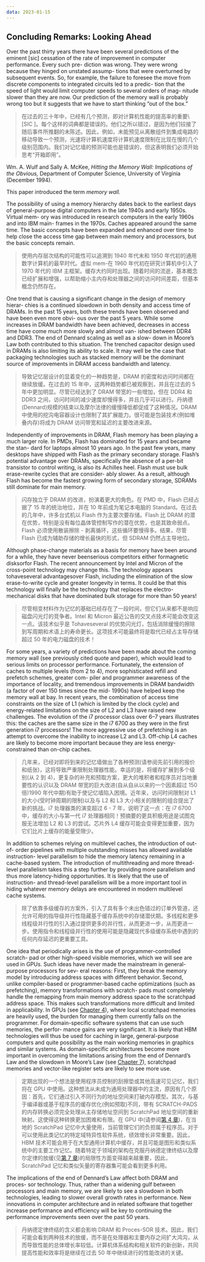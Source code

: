 ```yaml
---
data: 2023-01-15
---
```

## Concluding Remarks: Looking Ahead

Over the past thirty years there have been several predictions of the eminent \[sic\] cessation of the rate of improvement in computer performance. Every such pre- diction was wrong. They were wrong because they hinged on unstated assump- tions that were overturned by subsequent events. So, for example, the failure to foresee the move from discrete components to integrated circuits led to a predic- tion that the speed of light would limit computer speeds to several orders of mag- nitude slower than they are now. Our prediction of the memory wall is probably wrong too but it suggests that we have to start thinking “out of the box.”

> 在过去的三十年中，已经有几个预测，即对计算机性能的提高率的重要\ [SIC \]。每个这样的词典都是错误的。他们之所以错过，是因为他们铰接了随后事件所推翻的未陈述。因此，例如，未能预见从离散组件到集成电路的移动导致一个预测，光速将计算机速度将计算机速度限制在比现在慢的几个级别范围内。我们对记忆墙的预测可能也是错误的，但这表明我们必须开始思考“开箱即用”。

Wm. A. Wulf and Sally A. McKee,
_Hitting the Memory Wall: Implications of the Obvious,_
Department of Computer Science, University of Virginia (December 1994).

This paper introduced the term _memory wall._

The possibility of using a memory hierarchy dates back to the earliest days of general-purpose digital computers in the late 1940s and early 1950s. Virtual mem- ory was introduced in research computers in the early 1960s and into IBM main- frames in the 1970s. Caches appeared around the same time. The basic concepts have been expanded and enhanced over time to help close the access time gap between main memory and processors, but the basic concepts remain.

> 使用内存层次结构的可能性可以追溯到 1940 年代末和 1950 年代初的通用数字计算机的最早时代。虚拟 mem-在 1960 年代初在研究计算机中引入了 1970 年代的 IBM 主框架。缓存大约同时出现。随着时间的流逝，基本概念已经扩展和增强，以帮助缩小主内存和处理器之间的访问时间差距，但基本概念仍然存在。

One trend that is causing a significant change in the design of memory hierar- chies is a continued slowdown in both density and access time of DRAMs. In the past 15 years, both these trends have been observed and have been even more obvi- ous over the past 5 years. While some increases in DRAM bandwidth have been achieved, decreases in access time have come much more slowly and almost van- ished between DDR4 and DDR3. The end of Dennard scaling as well as a slow- down in Moore’s Law both contributed to this situation. The trenched capacitor design used in DRAMs is also limiting its ability to scale. It may well be the case that packaging technologies such as stacked memory will be the dominant source of improvements in DRAM access bandwidth and latency.

> 导致记忆层设计的显着变化的一种趋势是，DRAM 的密度和访问时间都在继续放缓。在过去的 15 年中，这两种趋势都已被观察到，并且在过去的 5 年中更加明显。尽管已经达到了 DRAM 带宽的一些增加，但在 DDR4 和 DDR3 之间，访问时间的减少速度却慢得多，并且几乎可以进行。丹纳德(Dennard)规模的结束以及摩尔法律的缓慢降低都促成了这种情况。DRAM 中使用的挖沟电容器设计也限制了其扩展能力。很可能是包装技术(例如堆叠内存)将成为 DRAM 访问带宽和延迟的主要改进来源。

Independently of improvements in DRAM, Flash memory has been playing a much larger role. In PMDs, Flash has dominated for 15 years and became the stan- dard for laptops almost 10 years ago. In the past few years, many desktops have shipped with Flash as the primary secondary storage. Flash’s potential advantage over DRAMs, specifically the absence of a per-bit transistor to control writing, is also its Achilles heel. Flash must use bulk erase-rewrite cycles that are consider- ably slower. As a result, although Flash has become the fastest growing form of secondary storage, SDRAMs still dominate for main memory.

> 闪存独立于 DRAM 的改进，扮演着更大的角色。在 PMD 中，Flash 已经占据了 15 年的统治地位，并在 10 年前成为笔记本电脑的 Standard。在过去的几年中，许多台式机以 Flash 作为主要次要存储。Flash 比 DRAM 的潜在优势，特别是没有每位晶体管控制写作的潜在优势，也是其致命弱点。Flash 必须使用散装擦除 - 剥离循环，这些循环要慢得多。结果，尽管 Flash 已成为辅助存储的增长最快的形式，但 SDRAM 仍然占主导地位。

Although phase-change materials as a basis for memory have been around for a while, they have never beenserious competitors either formagnetic disksorfor Flash. The recent announcement by Intel and Micron of the cross-point technology may change this. The technology appears tohaveseveral advantagesover Flash, including the elimination of the slow erase-to-write cycle and greater longevity in terms. It could be that this technology will finally be the technology that replaces the electro- mechanical disks that have dominated bulk storage for more than 50 years!

> 尽管相变材料作为记忆的基础已经存在了一段时间，但它们从来都不是响应磁盘闪光灯的竞争者。Intel 和 Micron 最近公告的交叉点技术可能会改变这一点。该技术似乎是 Tohaveseveral 的优势闪光灯，包括消除缓慢的擦除到写周期和术语上的寿命更长。这项技术可能最终将是取代已经占主导存储超过 50 年的电力磁盘的技术！

For some years, a variety of predictions have been made about the coming memory wall (see previously cited quote and paper), which would lead to serious limits on processor performance. Fortunately, the extension of caches to multiple levels (from 2 to 4), more sophisticated refill and prefetch schemes, greater com- piler and programmer awareness of the importance of locality, and tremendous improvements in DRAM bandwidth (a factor of over 150 times since the mid- 1990s) have helped keep the memory wall at bay. In recent years, the combination of access time constraints on the size of L1 (which is limited by the clock cycle) and energy-related limitations on the size of L2 and L3 have raised new challenges. The evolution of the i7 processor class over 6–7 years illustrates this: the caches are the same size in the i7 6700 as they were in the first generation i7 processors! The more aggressive use of prefetching is an attempt to overcome the inability to increase L2 and L3. Off-chip L4 caches are likely to become more important because they are less energy-constrained than on-chip caches.

> 几年来，已经对即将到来的记忆墙做出了各种预测(请参阅先前引用的报价和纸张)，这将导致严重限制处理器性能。幸运的是，将缓存扩展到多个级别(从 2 到 4)，更复杂的补充和预取方案，更大的堆积者和程序员对当地重要性的认识以及 DRAM 带宽的巨大改进(自从自从以来的一个因素超过 150 倍)1990 年代中期)有助于使记忆墙陷入困境。近年来，访问时间限制对 L1 的大小(受时钟周期的限制)以及与 L2 和 L3 大小相关的限制的组合提出了新的挑战。i7 处理器类的演变超过 6 - 7 年，说明了这一点：在 i7 6700 中，缓存的大小与第一代 i7 处理器相同！预摘要的更具积极用途是试图克服无法增加 L2 和 L3 的尝试。芯片外 L4 缓存可能会变得更加重要，因为它们比片上缓存的能量受限少。

In addition to schemes relying on multilevel caches, the introduction of out-of- order pipelines with multiple outstanding misses has allowed available instruction- level parallelism to hide the memory latency remaining in a cache-based system. The introduction of multithreading and more thread-level parallelism takes this a step further by providing more parallelism and thus more latency-hiding opportunities. It is likely that the use of instruction- and thread-level parallelism will be a more important tool in hiding whatever memory delays are encountered in modern multilevel cache systems.

> 除了依靠多级缓存的方案外，引入了具有多个未出色错过的订单外管道，还允许可用的指导级并行性隐藏基于缓存系统中的存储潜伏期。多线程和更多线程级并行性的引入通过提供更多的并行性，从而更进一步，从而更进一步。使用指令和线程级并行性的使用可能是隐藏现代多级缓存系统中遇到的任何内存延迟的更重要工具。

One idea that periodically arises is the use of programmer-controlled scratch- pad or other high-speed visible memories, which we will see are used in GPUs. Such ideas have never made the mainstream in general-purpose processors for sev- eral reasons: First, they break the memory model by introducing address spaces with different behavior. Second, unlike compiler-based or programmer-based cache optimizations (such as prefetching), memory transformations with scratch- pads must completely handle the remapping from main memory address space to the scratchpad address space. This makes such transformations more difficult and limited in applicability. In GPUs (see [Chapter 4](#_bookmark165)), where local scratchpad memories are heavily used, the burden for managing them currently falls on the programmer. For domain-specific software systems that can use such memories, the perfor- mance gains are very significant. It is likely that HBM technologies will thus be used for caching in large, general-purpose computers and quite possibility as the main working memories in graphics and similar systems. As domain-specific architectures become more important in overcoming the limitations arising from the end of Dennard’s Law and the slowdown in Moore’s Law (see [Chapter 7](#_bookmark322)), scratchpad memories and vector-like register sets are likely to see more use.

> 定期出现的一个想法是使用程序员控制的刮擦垫或其他高速可见记忆，我们将在 GPU 中使用。这种想法从未成为通用处理器中的主流，原因有几个原因：首先，它们通过引入不同行为的地址空间来打破内存模型。其次，与基于编译器或基于程序员的缓存优化(例如预取)不同，带有 SCRATCH-PADS 的内存转换必须完全处理从主存储地址空间到 ScratchPad 地址空间的重新映射。这使得这种转换更加困难和有限。在 GPU 中(请参阅[第 4 章](#_bookmark165))，在当地的 ScratchPad 记忆中大量使用，当前管理它们的负担属于程序员。对于可以使用此类记忆的特定域特异性软件系统，绩效增长非常重要。因此，HBM 技术可能会用于在大型通用计算机中缓存，并且可能是图形和类似系统中的主要工作记忆。随着特定于领域的架构在克服丹纳德定律终结以及摩尔定律的放缓(见[第 7 章](#_bookmark322))的局限性方面变得越来越重要，因此，ScratchPad 记忆和类似矢量的寄存器集可能会看到更多利用。

The implications of the end of Dennard’s Law affect both DRAM and proces- sor technology. Thus, rather than a widening gulf between processors and main memory, we are likely to see a slowdown in both technologies, leading to slower overall growth rates in performance. New innovations in computer architecture and in related software that together increase performance and efficiency will be key to continuing the performance improvements seen over the past 50 years.

> 丹纳德定律终结的含义都会影响 DRAM 和 Proces-SOR 技术。因此，我们可能会看到两种技术的放缓，而不是在处理器和主要内存之间扩大鸿沟，从而导致性能的总体增长率较低。计算机体系结构和相关软件的新创新，共同提高性能和效率将是继续在过去 50 年中继续进行的性能改进的关键。
